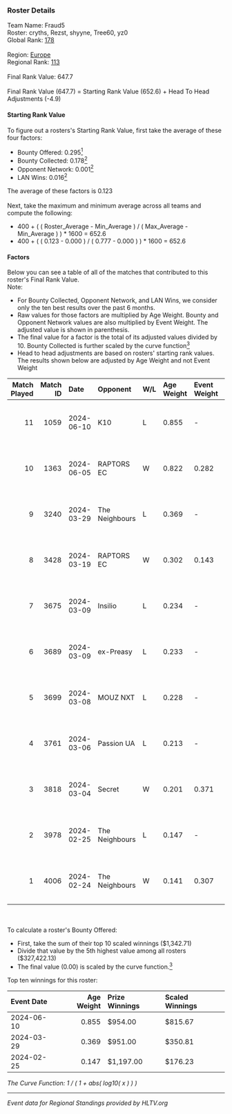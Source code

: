 ### Roster Details<br />
Team Name: Fraud5<br />
Roster: cryths, Rezst, shyyne, Tree60, yz0<br />
Global Rank: [178](../standings_global.md)<br />
<br />
Region: [Europe]( ../standings_europe.md)<br />
Regional Rank: [113]( ../standings_europe.md)<br />
<br />
Final Rank Value:  647.7<br />
<br />
Final Rank Value (647.7) = Starting Rank Value (652.6) + Head To Head Adjustments (-4.9)<br />

#### Starting Rank Value<br />
To figure out a rosters's Starting Rank Value, first take the average of these four factors:<br />
- Bounty Offered: 0.295[<sup>1</sup>](#table2)
- Bounty Collected: 0.178[<sup>2</sup>](#table1)
- Opponent Network: 0.001[<sup>2</sup>](#table1)
- LAN Wins: 0.016[<sup>2</sup>](#table1)

The average of these factors is 0.123<br />
<br />
Next, take the maximum and minimum average across all teams and compute the following:<br />
- 400 + ( ( Roster_Average - Min_Average ) / ( Max_Average - Min_Average ) ) * 1600 = 652.6
- 400 + ( ( 0.123 - 0.000 ) / ( 0.777 - 0.000 ) ) * 1600 = 652.6


#### Factors<br />
Below you can see a table of all of the matches that contributed to this roster's Final Rank Value.<br />
Note:<br />

- For Bounty Collected, Opponent Network, and LAN Wins, we consider only the ten best results over the past 6 months.
- Raw values for those factors are multiplied by Age Weight. Bounty and Opponent Network values are also multiplied by Event Weight. The adjusted value is shown in parenthesis.
- The final value for a factor is the total of its adjusted values divided by 10. Bounty Collected is further scaled by the curve function[<sup>3</sup>](#curveFunction)
- Head to head adjustments are based on rosters' starting rank values. The results shown below are adjusted by Age Weight and not Event Weight
<span id="table1"></span><br />


| Match Played | Match ID | Date       | Opponent       | W/L | Age Weight | Event Weight | Bounty Collected | Opponent Network | LAN Wins  | H2H Adj. | Roster                                |
| -: | -: | :- | :- | :- | :- | :- | :- | :- | :- | -: | :- |
|           11 |     1059 | 2024-06-10 | K10            | L   | 0.855      | -            | -                | -                | -         |   -11.39 | cryths, Rezst, shyyne, Tree60, yz0    |
|           10 |     1363 | 2024-06-05 | RAPTORS EC     | W   | 0.822      | 0.282        | 0.000 (0.000)    | 0.035 (0.008)    | 0 (0.000) |    10.92 | cryths, Rezst, shyyne, Tree60, yz0    |
|            9 |     3240 | 2024-03-29 | The Neighbours | L   | 0.369      | -            | -                | -                | -         |    -4.92 | Kisynergy, Rezst, shyyne, Tree60, yz0 |
|            8 |     3428 | 2024-03-19 | RAPTORS EC     | W   | 0.302      | 0.143        | 0.000 (0.000)    | 0.010 (0.000)    | 0 (0.000) |     2.69 | Kisynergy, Rezst, shyyne, Tree60, yz0 |
|            7 |     3675 | 2024-03-09 | Insilio        | L   | 0.234      | -            | -                | -                | -         |    -1.49 | Rezst, shyyne, SLY, Tree60, yz0       |
|            6 |     3689 | 2024-03-09 | ex-Preasy      | L   | 0.233      | -            | -                | -                | -         |    -2.18 | Rezst, shyyne, SLY, Tree60, yz0       |
|            5 |     3699 | 2024-03-08 | MOUZ NXT       | L   | 0.228      | -            | -                | -                | -         |    -0.67 | Rezst, shyyne, SLY, Tree60, yz0       |
|            4 |     3761 | 2024-03-06 | Passion UA     | L   | 0.213      | -            | -                | -                | -         |    -0.52 | Rezst, shyyne, SLY, Tree60, yz0       |
|            3 |     3818 | 2024-03-04 | Secret         | W   | 0.201      | 0.371        | 0.000 (0.000)    | 0.060 (0.004)    | 0 (0.000) |     2.21 | Rezst, shyyne, SLY, Tree60, yz0       |
|            2 |     3978 | 2024-02-25 | The Neighbours | L   | 0.147      | -            | -                | -                | -         |    -2.07 | Rezst, shyyne, SLY, Tree60, yz0       |
|            1 |     4006 | 2024-02-24 | The Neighbours | W   | 0.141      | 0.307        | 0.003 (0.000)    | 0.036 (0.002)    | 1 (0.141) |     2.48 | Rezst, shyyne, SLY, Tree60, yz0       |

<br />
<span id="table2"></span><br />
To calculate a roster's Bounty Offered:<br />

- First, take the sum of their top 10 scaled winnings ($1,342.71)
- Divide that value by the 5th highest value among all rosters ($327,422.13)
- The final value (0.00) is scaled by the curve function.[<sup>3</sup>](#curveFunction)

Top ten winnings for this roster:<br />

| Event Date | Age Weight | Prize Winnings | Scaled Winnings |
| :- | -: | :- | :- |
| 2024-06-10 |      0.855 | $954.00        | $815.67         |
| 2024-03-29 |      0.369 | $951.00        | $350.81         |
| 2024-02-25 |      0.147 | $1,197.00      | $176.23         |


<span id="curveFunction"></span>_The Curve Function: 1 / ( 1 + abs( log10( x ) ) )_<br />

---
_Event data for Regional Standings provided by HLTV.org_<br />
